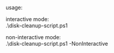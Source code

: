 usage:  

interactive mode:  
.\disk-cleanup-script.ps1  

non-interactive mode:  
.\disk-cleanup-script.ps1 -NonInteractive
